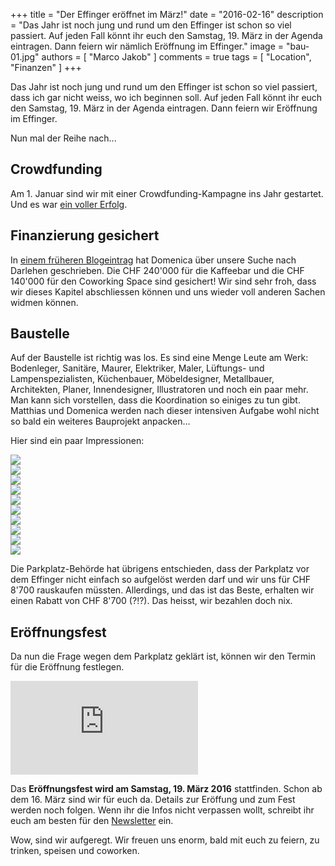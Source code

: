 +++
title = "Der Effinger eröffnet im März!"
date = "2016-02-16"
description = "Das Jahr ist noch jung und rund um den Effinger ist schon so viel passiert. Auf jeden Fall könnt ihr euch den Samstag, 19. März in der Agenda eintragen. Dann feiern wir nämlich Eröffnung im Effinger."
image = "bau-01.jpg"
authors = [ "Marco Jakob" ]
comments = true
tags = [ "Location", "Finanzen" ]
+++

<div class="lead">
Das Jahr ist noch jung und rund um den Effinger ist schon so viel passiert, dass ich gar nicht weiss, wo ich beginnen soll. Auf jeden Fall könnt ihr euch den Samstag, 19. März in der Agenda eintragen. Dann feiern wir Eröffnung im Effinger.
</div>

Nun mal der Reihe nach...


## Crowdfunding

Am 1. Januar sind wir mit einer Crowdfunding-Kampagne ins Jahr gestartet. Und es war [ein voller Erfolg](/blog/crowdfunding-erfolgreich/).


## Finanzierung gesichert

In [einem früheren Blogeintrag](/blog/warten-auf-den-parkplatz/#stand-finanzierung) hat Domenica über unsere Suche nach Darlehen geschrieben. Die CHF 240'000 für die Kaffeebar und die CHF 140'000 für den Coworking Space sind gesichert! Wir sind sehr froh, dass wir dieses Kapitel abschliessen können und uns wieder voll anderen Sachen widmen können.


## Baustelle

Auf der Baustelle ist richtig was los. Es sind eine Menge Leute am Werk: Bodenleger, Sanitäre, Maurer, Elektriker, Maler, Lüftungs- und Lampenspezialisten, Küchenbauer, Möbeldesigner, Metallbauer, Architekten, Planer, Innendesigner, Illustratoren und noch ein paar mehr. Man kann sich vorstellen, dass die Koordination so einiges zu tun gibt. Matthias und Domenica werden nach dieser intensiven Aufgabe wohl nicht so bald ein weiteres Bauprojekt anpacken...

Hier sind ein paar Impressionen:

<div class="blog-posts-carousel-alt">
  <div>
    <img src="bau-01.jpg">
  </div>
  <div>
    <img src="bau-02.jpg">
  </div>
  <div>
    <img src="bau-03.jpg">
  </div>
  <div>
    <img src="bau-04.jpg">
  </div>
  <div>
    <img src="bau-05.jpg">
  </div>
  <div>
    <img src="bau-06.jpg">
  </div>
  <div>
    <img src="bau-07.jpg">
  </div>
  <div>
    <img src="bau-08.jpg">
  </div>
  <div>
    <img src="bau-09.jpg">
  </div>
  <div>
    <img src="bau-10.jpg">
  </div>
</div>


Die Parkplatz-Behörde hat übrigens entschieden, dass der Parkplatz vor dem Effinger nicht einfach so aufgelöst werden darf und wir uns für CHF 8'700 rauskaufen müssten. Allerdings, und das ist das Beste, erhalten wir einen Rabatt von CHF 8'700 (?!?). Das heisst, wir bezahlen doch nix.


## Eröffnungsfest

Da nun die Frage wegen dem Parkplatz geklärt ist, können wir den Termin für die Eröffnung festlegen.

<p>
  <div class="embed-responsive embed-responsive-16by9">
    <iframe class="embed-responsive-item" src="https://www.youtube.com/embed/0U2lfzknW38?rel=0" frameborder="0" allowfullscreen></iframe>
  </div>
</p>

Das **Eröffnungsfest wird am Samstag, 19. März 2016** stattfinden. Schon ab dem 16. März sind wir für euch da. Details zur Eröffung und zum Fest werden noch folgen. Wenn ihr die Infos nicht verpassen wollt, schreibt ihr euch am besten für den [Newsletter](https://eepurl.com/bw3j3H) ein.

Wow, sind wir aufgeregt. Wir freuen uns enorm, bald mit euch zu feiern, zu trinken, speisen und coworken.